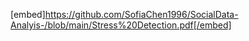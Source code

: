 [embed]https://github.com/SofiaChen1996/SocialData-Analyis-/blob/main/Stress%20Detection.pdf[/embed]
